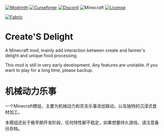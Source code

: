 [![Modrinth](https://img.shields.io/modrinth/dt/creates-delight?logo=modrinth&label=&suffix=%20&style=flat&color=242629&labelColor=5ca424&logoColor=1c1c1c)](https://modrinth.com/mod/creates-delight)
[![Curseforge](https://cf.way2muchnoise.eu/short_831180.svg)](https://beta.curseforge.com/minecraft/mc-mods/creates-delight)
[![Discord](https://img.shields.io/discord/891929048895356948?label=Discord)](https://discord.gg/create-addon-hub-891929048895356948)
![Minecraft](https://img.shields.io/badge/Available%20for-MC%201.19-c70039)
[![License](https://img.shields.io/github/license/Creators-of-Create/Create?style=flat&color=900c3f)](https://github.com/Creators-of-Create/Create/blob/master/LICENSE)

[![Fabric](https://cdn.discordapp.com/attachments/705864145169416313/969720133998239794/fabric_supported.png)](https://fabricmc.net/)

# Create'S Delight

A Minecraft mod, mainly add interaction between create and farmer's delight and unique food processing.

This mod is still in very early development. Any features are unstable. If you want to play for a long time, please backup.

# 机械动力乐事

一个Minecraft模组，主要为机械动力和农夫乐事添加联动，以及独特的沉浸式食材加工。

本模组还处于极早期开发阶段，任何特性都不稳定，如果想要持久游戏，请注意备份存档。